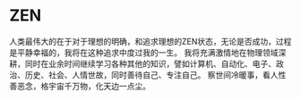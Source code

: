 # ZEN
人类最伟大的在于对于理想的明确，和追求理想的ZEN状态，无论是否成功，过程是平静幸福的，我将在这种追求中度过我的一生。
我将充满激情地在物理领域深耕，同时在业余时间继续学习各种其他的知识，譬如计算机、自动化、电子、政治、历史、社会、人情世故，同时善待自己、专注自己。
察世间冷暖事，看人性善恶念，格宇宙千万物，化天边一点尘。
